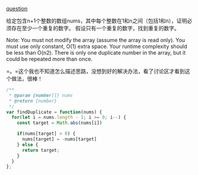 [question](https://leetcode.com/problems/find-the-duplicate-number)

给定包含n+1个整数的数组nums，其中每个整数在1和n之间（包括1和n），证明必须存在至少一个重复的数字。 假设只有一个重复的数字，找到重复的数字。

Note:
You must not modify the array (assume the array is read only).
You must use only constant, O(1) extra space.
Your runtime complexity should be less than O(n2).
There is only one duplicate number in the array, but it could be repeated more than once.

=。=这个我也不知道怎么描述思路，没想到好的解决办法，看了讨论区才看到这个做法，很棒！

```js
/**
 * @param {number[]} nums
 * @return {number}
 */
var findDuplicate = function(nums) {
  for(let i = nums.length - 1; i >= 0; i--) {
    const target = Math.abs(nums[i])

    if(nums[target] > 0) {
      nums[target] = -nums[target]
    } else {
      return target;
    }
  }
};
```